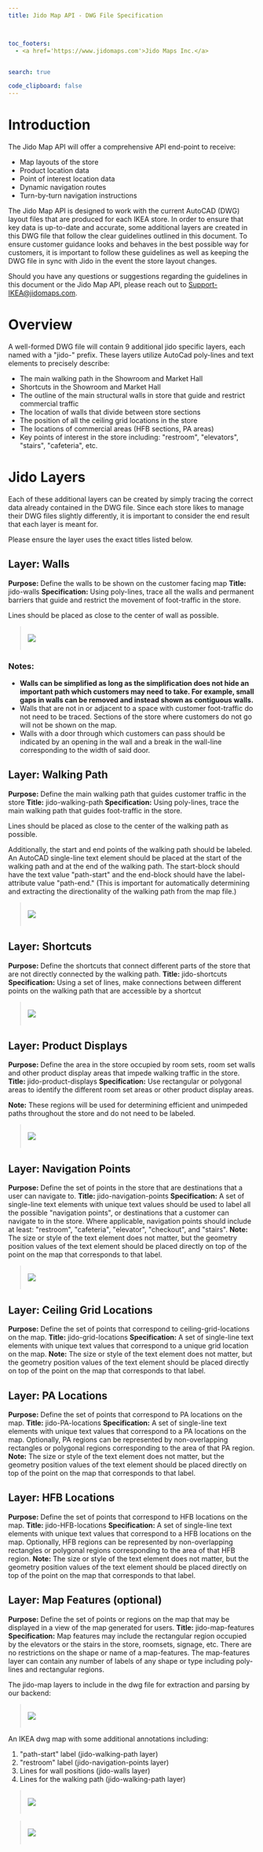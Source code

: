 ```yaml
---
title: Jido Map API - DWG File Specification



toc_footers:
  - <a href='https://www.jidomaps.com'>Jido Maps Inc.</a>


search: true

code_clipboard: false
---
```


# Introduction

The Jido Map API will offer a comprehensive API end-point to receive: 
 
 - Map layouts of the store
 - Product location data
 - Point of interest location data
 - Dynamic navigation routes
 - Turn-by-turn navigation instructions

The Jido Map API is designed to work with the current AutoCAD (DWG) layout files that are produced for each IKEA store. In order to ensure that key data is up-to-date and accurate, some additional layers are created in this DWG file that follow the clear guidelines outlined in this document. To ensure customer guidance looks and behaves in the best possible way for customers, it is important to follow these guidelines as well as keeping the DWG file in sync with Jido in the event the store layout changes.

Should you have any questions or suggestions regarding the guidelines in this document or the Jido Map API, please reach out to Support-IKEA@jidomaps.com.


# Overview

A well-formed DWG file will contain 9 additional jido specific layers, each named with a "jido-" prefix. These layers utilize AutoCad poly-lines and text elements to precisely describe:
 
 - The main walking path in the Showroom and Market Hall
 - Shortcuts in the Showroom and Market Hall
 - The outline of the main structural walls in store that guide and restrict commercial traffic
 - The location of walls that divide between store sections
 - The position of all the ceiling grid locations in the store
 - The locations of commercial areas (HFB sections, PA areas)
 - Key points of interest in the store including: "restroom", "elevators", "stairs", "cafeteria", etc.

# Jido Layers

Each of these additional layers can be created by simply tracing the correct data already contained in the DWG file. Since each store likes to manage their DWG files slightly differently, it is important to consider the end result that each layer is meant for.

Please ensure the layer uses the exact titles listed below.

## Layer: Walls

**Purpose:** Define the walls to be shown on the customer facing map
**Title:** jido-walls
**Specification:** Using poly-lines, trace all the walls and permanent barriers that guide and restrict the movement of foot-traffic in the store. 

Lines should be placed as close to the center of wall as possible. 


> <pre style="background-color: initial; padding: 0">
> <a href="https://lh3.googleusercontent.com/2EZ02VV76JQp--aEfiLYpJkT0slAFucRd1m9qp6wOn5IBDbkQ7xm8aqQrPLA74UGM4u2hn5_g8jlhWTIMCHvcA9FX27aWg-ZFVgymvUa_WgAjHUphdA5xBKI_n460JQYgZq7WFUZ">
> <img src="https://lh3.googleusercontent.com/2EZ02VV76JQp--aEfiLYpJkT0slAFucRd1m9qp6wOn5IBDbkQ7xm8aqQrPLA74UGM4u2hn5_g8jlhWTIMCHvcA9FX27aWg-ZFVgymvUa_WgAjHUphdA5xBKI_n460JQYgZq7WFUZ">
> </a>
> </pre>


### Notes:

 - **Walls can be simplified as long as the simplification does not hide an important path which customers may need to take. For example, small gaps in walls can be removed and instead shown as contiguous walls.**
 - Walls that are not in or adjacent to a space with customer foot-traffic do not need to be traced. Sections of the store where customers do not go will not be shown on the map.
 - Walls with a door through which customers can pass should be indicated by an opening in the wall and a break in the wall-line corresponding to the width of said door.



## Layer: Walking Path

**Purpose:** Define the main walking path that guides customer traffic in the store
**Title:** jido-walking-path
**Specification:** Using poly-lines, trace the main walking path that guides foot-traffic in the store.

Lines should be placed as close to the center of the walking path as possible.

Additionally, the start and end points of the walking path should be labeled. An AutoCAD single-line text element should be placed at the start of the walking path and at the end of the walking path. The start-block should have the text value "path-start" and the end-block should have the label-attribute value "path-end." (This is important for automatically determining and extracting the directionality of the walking path from the map file.)


> <pre style="background-color: initial; padding: 0">
> <a href="https://lh5.googleusercontent.com/ni0WV9rqLkLYYNC1u1QXH0gKT6-zbHqEj8EZMs9bYq81TSHtvSEfLWh5dVE05hMQ4GT5ZIadvPw_QOCrDW3QvsFIOK4Wozr9pbz381W8AEmU__c8BOItexQsfE6HPUs6IkM0MV-d">
> <img src="https://lh5.googleusercontent.com/ni0WV9rqLkLYYNC1u1QXH0gKT6-zbHqEj8EZMs9bYq81TSHtvSEfLWh5dVE05hMQ4GT5ZIadvPw_QOCrDW3QvsFIOK4Wozr9pbz381W8AEmU__c8BOItexQsfE6HPUs6IkM0MV-d">
> </a>
> </pre>


## Layer: Shortcuts

**Purpose:** Define the shortcuts that connect different parts of the store that are not directly connected by the walking path.
**Title:** jido-shortcuts
**Specification:** Using a set of lines, make connections between different points on the walking path that are accessible by a shortcut



> <pre style="background-color: initial; padding: 0">
> <a href="https://lh4.googleusercontent.com/D48S-jaFgyBfrILVCJZdigBU6Oo-gqbGxlo8xBTWFyQhcHofg5EVmsVkcocg12TixUNJLWPiXrUNI3KorK_pW9SYnPsb0b3M-YoRBSXuk9dsm0SaCwbiqTXjIOkG8DIDVh-4Q8TF">
> <img src="https://lh4.googleusercontent.com/D48S-jaFgyBfrILVCJZdigBU6Oo-gqbGxlo8xBTWFyQhcHofg5EVmsVkcocg12TixUNJLWPiXrUNI3KorK_pW9SYnPsb0b3M-YoRBSXuk9dsm0SaCwbiqTXjIOkG8DIDVh-4Q8TF">
> </a>
> </pre>


## Layer: Product Displays

**Purpose:** Define the area in the store occupied by room sets, room set walls and other product display areas that impede walking traffic in the store. 
**Title:** jido-product-displays
**Specification:** Use rectangular or polygonal areas to identify the different room set areas or other product display areas. 

**Note:** These regions will be used for determining efficient and unimpeded paths throughout the store and do not need to be labeled.


> <pre style="background-color: initial; padding: 0">
> <a href="https://lh5.googleusercontent.com/oZq9KhPiwqZ05tzbS-O0B97glGYpegdNXZvPO-Pl_kdfFXubAzhJCyVoBHYZ_ibs37GxCihnNvAaAWu7dR9Coaq0b4_kNM7WUErnOr5HC9ynvNv4ISIsIqTRSHXh-QUmhME1pos-">
> <img src="https://lh5.googleusercontent.com/oZq9KhPiwqZ05tzbS-O0B97glGYpegdNXZvPO-Pl_kdfFXubAzhJCyVoBHYZ_ibs37GxCihnNvAaAWu7dR9Coaq0b4_kNM7WUErnOr5HC9ynvNv4ISIsIqTRSHXh-QUmhME1pos-">
> </a>
> </pre>


## Layer: Navigation Points

**Purpose:** Define the set of points in the store that are destinations that a user can navigate to.
**Title:** jido-navigation-points
**Specification:** A set of single-line text elements with unique text values should be used to label all the possible "navigation points", or destinations that a customer can navigate to in the store. Where applicable, navigation points should include at least: "restroom", "cafeteria", "elevator", "checkout", and "stairs".
**Note:** The size or style of the text element does not matter, but the geometry position values of the text element should be placed directly on top of the point on the map that corresponds to that label.


> <pre style="background-color: initial; padding: 0">
> <a href="https://lh3.googleusercontent.com/0K_y787hYlwl_-k8O4dcfnoYXz2x3zfz-SMpIIm7JteFISGGTGQs3O0ErJJajLXdAYio6TV_zFCo1JsA1sgUWDhJw_cqHjQ5Y0x4cFd-Eq-vVGO_KbOdFoRf818iBVPRNgZmf6JX">
> <img src="https://lh3.googleusercontent.com/0K_y787hYlwl_-k8O4dcfnoYXz2x3zfz-SMpIIm7JteFISGGTGQs3O0ErJJajLXdAYio6TV_zFCo1JsA1sgUWDhJw_cqHjQ5Y0x4cFd-Eq-vVGO_KbOdFoRf818iBVPRNgZmf6JX">
> </a>
> </pre>

## Layer: Ceiling Grid Locations

**Purpose:** Define the set of points that correspond to ceiling-grid-locations on the map.
**Title:** jido-grid-locations
**Specification:** A set of single-line text elements with unique text values that correspond to a unique grid location on the map.
**Note:** The size or style of the text element does not matter, but the geometry position values of the text element should be placed directly on top of the point on the map that corresponds to that label.


## Layer: PA Locations

**Purpose:** Define the set of points that correspond to PA locations on the map.
**Title:** jido-PA-locations
**Specification:** A set of single-line text elements with unique text values that correspond to a PA locations on the map. Optionally, PA regions can be represented by non-overlapping rectangles or polygonal regions corresponding to the area of that PA region.
**Note:** The size or style of the text element does not matter, but the geometry position values of the text element should be placed directly on top of the point on the map that corresponds to that label.

## Layer: HFB Locations

**Purpose:** Define the set of points that correspond to HFB locations on the map.
**Title:** jido-HFB-locations
**Specification:** A set of single-line text elements with unique text values that correspond to a HFB locations on the map. Optionally, HFB regions can be represented by non-overlapping rectangles or polygonal regions corresponding to the area of that HFB region.
**Note:** The size or style of the text element does not matter, but the geometry position values of the text element should be placed directly on top of the point on the map that corresponds to that label.


## Layer: Map Features (optional)

**Purpose:** Define the set of points or regions on the map that may be displayed in a view of the map generated for users.
**Title:** jido-map-features
**Specification:** Map features may include the rectangular region occupied by the elevators or the stairs in the store, roomsets, signage, etc. There are no restrictions on the shape or name of a map-features. The map-features layer can contain any number of labels of any shape or type including poly-lines and rectangular regions. 

The jido-map layers to include in the dwg file for extraction and parsing by our backend:


> <pre style="background-color: initial; padding: 0">
> <a href="https://lh4.googleusercontent.com/iXp1dJ7VtrwszHr97AgKzLJOOvWbW53qY_yrM3Xk6ePYFchIvh0tHBnm7LN4jziM7rgpBqRqf1qdDbhzgnWaaiPYtL7Iy1ZFisLc1Zuob_fFCDAcA_iVp4eIK469DQfSsqpHHFH-">
> <img src="https://lh4.googleusercontent.com/iXp1dJ7VtrwszHr97AgKzLJOOvWbW53qY_yrM3Xk6ePYFchIvh0tHBnm7LN4jziM7rgpBqRqf1qdDbhzgnWaaiPYtL7Iy1ZFisLc1Zuob_fFCDAcA_iVp4eIK469DQfSsqpHHFH-">
> </a>
> </pre>


An IKEA dwg map with some additional annotations including:

 1. "path-start" label (jido-walking-path layer)
 2. "restroom" label (jido-navigation-points layer)
 3. Lines for wall positions (jido-walls layer)
 4. Lines for the walking path (jido-walking-path layer)



> <pre style="background-color: initial; padding: 0">
> <a href="https://lh3.googleusercontent.com/RCeF77REiDkPXYsDBQE9rxF_JBf0U9lB1d17lojJuAGJZWMrEXUQE2A73ABTf18nEBiJ4WqKMbMHAKOBgxqNCb52NNMbxDfp3SeSLF3U5OyVMMZD0wJ_bR_7n_7Wkn5fxsrYK95A">
> <img src="https://lh3.googleusercontent.com/RCeF77REiDkPXYsDBQE9rxF_JBf0U9lB1d17lojJuAGJZWMrEXUQE2A73ABTf18nEBiJ4WqKMbMHAKOBgxqNCb52NNMbxDfp3SeSLF3U5OyVMMZD0wJ_bR_7n_7Wkn5fxsrYK95A">
> </a>
> </pre>



> <pre style="background-color: initial; padding: 0">
> <a href="https://lh5.googleusercontent.com/QB1bmNeWY0nQijI1Xk0LxFN6mACSv1T4-0TLWwZR0GmrcoUkQGjU0ykQWbIfVb6165vLsTgcGyxOuJRxlO_nnZAQZDr4LWTajdp341kciQp3dS2XUmjFOkTh5RyeRuW7LRYJtUSE">
> <img src="https://lh5.googleusercontent.com/QB1bmNeWY0nQijI1Xk0LxFN6mACSv1T4-0TLWwZR0GmrcoUkQGjU0ykQWbIfVb6165vLsTgcGyxOuJRxlO_nnZAQZDr4LWTajdp341kciQp3dS2XUmjFOkTh5RyeRuW7LRYJtUSE">
> </a>
> </pre>
